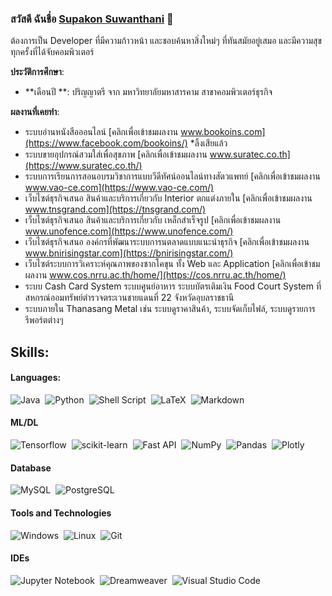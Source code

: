 ### สวัสดี ฉันชื่อ [Supakon Suwanthani](https://mikeaom.github.io) 👋

ต้องการเป็น Developer ที่มีความก้าวหน้า และชอบค้นหาสิ่งใหม่ๆ ที่ทันสมัยอยู่เสมอ และมีความสุขทุกครั้งที่ได้จับคอมพิวเตอร์

**ประวัติการศึกษา**:
- **เดือนปี **: ปริญญาตรี จาก มหาวิทยาลัยมหาสารคาม สาขาคอมพิวเตอร์ธุรกิจ

**ผลงานที่เคยทำ**:
- ระบบอ่านหนังสือออนไลน์ [คลิกเพื่อเข้าชมผลงาน www.bookoins.com](https://www.facebook.com/bookoins/) *ลิ้งเสียแล้ว
- ระบบขายอุปกรณ์สวมใส่เพื่อสุขภาพ [คลิกเพื่อเข้าชมผลงาน www.suratec.co.th](https://www.suratec.co.th/)
- ระบบการเรียนการสอนอบรมวิชาการแบบวีดีทัศน์ออนไลน์ทางสัตวแพทย์ [คลิกเพื่อเข้าชมผลงาน www.vao-ce.com](https://www.vao-ce.com/)
- เว็บไซต์ธุรกิจเสนอ สินค้าและบริการเกี่ยวกับ Interior ตกแต่งภายใน [คลิกเพื่อเข้าชมผลงาน www.tnsgrand.com](https://tnsgrand.com/)
- เว็บไซต์ธุรกิจเสนอ สินค้าและบริการเกี่ยวกับ เหล็กสำเร็จรูป [คลิกเพื่อเข้าชมผลงาน www.unofence.com](https://www.unofence.com/)
- เว็บไซต์ธุรกิจเสนอ องค์กรที่พัฒนาระบบการนตลาดแบบแนะนำธุรกิจ [คลิกเพื่อเข้าชมผลงาน www.bnirisingstar.com](https://bnirisingstar.com/)
- เว็บไซต์ระบบการวิเคราะห์คุณภาพของซากโคขุน ทั้ง Web และ Application [คลิกเพื่อเข้าชมผลงาน www.cos.nrru.ac.th/home/](https://cos.nrru.ac.th/home/)
- ระบบ Cash Card System ระบบศูนย์อาหาร ระบบบัตรเติมเงิน Food Court System ที่ สหกรณ์ออมทรัพย์ตำรวจตระเวนชายแดนที่ 22 จังหวัดอุบลราชธานี
- ระบบภายใน Thanasang Metal เช่น ระบบดูราคาสินค้า, ระบบจัดเก็บไฟล์, ระบบดูรายการรีพอร์ตต่างๆ

## Skills:

#### Languages:

![Java](https://img.shields.io/badge/Java-ED8B00?style=for-the-badge&logo=java&logoColor=white)&nbsp;
![Python](https://img.shields.io/badge/Python-3776AB?style=for-the-badge&logo=python&logoColor=white)&nbsp;
![Shell Script](https://img.shields.io/badge/Shell_Script-121011?style=for-the-badge&logo=gnu-bash&logoColor=white)&nbsp;
![LaTeX](https://img.shields.io/badge/latex-%23008080.svg?style=for-the-badge&logo=latex&logoColor=white)&nbsp;
![Markdown](https://img.shields.io/badge/markdown-%23000000.svg?style=for-the-badge&logo=markdown&logoColor=white)

#### ML/DL

![Tensorflow](https://img.shields.io/badge/TensorFlow-FF6F00?style=for-the-badge&logo=tensorflow&logoColor=white)&nbsp;
![scikit-learn](https://img.shields.io/badge/scikit--learn-%23F7931E.svg?style=for-the-badge&logo=scikit-learn&logoColor=white)&nbsp;
![Fast API](https://img.shields.io/badge/FastAPI-005571?style=for-the-badge&logo=fastapi)&nbsp;
![NumPy](https://img.shields.io/badge/numpy-%23013243.svg?style=for-the-badge&logo=numpy&logoColor=white)&nbsp;
![Pandas](https://img.shields.io/badge/pandas-%23150458.svg?style=for-the-badge&logo=pandas&logoColor=white)&nbsp;
![Plotly](https://img.shields.io/badge/Plotly-%233F4F75.svg?style=for-the-badge&logo=plotly&logoColor=white)

#### Database

![MySQL](https://img.shields.io/badge/MySQL-00000F?style=for-the-badge&logo=mysql&logoColor=white)&nbsp;
![PostgreSQL](https://img.shields.io/badge/PostgreSQL-316192?style=for-the-badge&logo=postgresql&logoColor=white)&nbsp;

#### Tools and Technologies

![Windows](https://img.shields.io/badge/-Windows-blue?style=for-the-badge&logo=windows&logoColor=white)&nbsp;
![Linux](https://img.shields.io/badge/Linux-FCC624?style=for-the-badge&logo=linux&logoColor=black)&nbsp;
![Git](https://img.shields.io/badge/GIT-E44C30?style=for-the-badge&logo=git&logoColor=white)&nbsp;
<!-- ![AWS](https://img.shields.io/badge/Amazon_AWS-232F3E?style=flat&logo=amazon-aws&logoColor=white)&nbsp;
![Google Cloud](https://img.shields.io/badge/Google_Cloud-4285F4?style=flat&logo=google-cloud&logoColor=white)&nbsp; -->

#### IDEs

![Jupyter Notebook](https://img.shields.io/badge/jupyter-%23FA0F00.svg?style=for-the-badge&logo=jupyter&logoColor=white)&nbsp;
![Dreamweaver](https://img.shields.io/badge/-dreamweaver-purple?style=for-the-badge&logoColor=white)&nbsp;
![Visual Studio Code](https://img.shields.io/badge/Visual%20Studio%20Code-0078d7.svg?style=for-the-badge&logo=visual-studio-code&logoColor=white)&nbsp;



<!---
mikeaom/mikeaom is a ✨ special ✨ repository because its `README.md` (this file) appears on your GitHub profile.
You can click the Preview link to take a look at your changes.
--->
